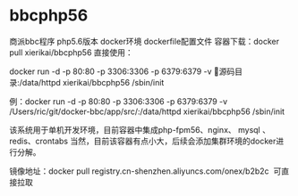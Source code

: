 # bbcphp56
商派bbc程序 php5.6版本 docker环境 dockerfile配置文件
容器下载：docker pull xierikai/bbcphp56
直接使用：

docker run -d -p 80:80 -p 3306:3306 -p 6379:6379 -v 源码目录:/data/httpd xierikai/bbcphp56 /sbin/init

例：docker run -d -p 80:80 -p 3306:3306 -p 6379:6379 -v /Users/ric/git/docker-bbc/app/src/:/data/httpd xierikai/bbcphp56 /sbin/init

该系统用于单机开发环境，目前容器中集成php-fpm56、nginx、 mysql 、 redis、crontabs
当然，目前该容器有点小大，后续会添加集群环境的docker进行分解。

镜像地址：docker pull registry.cn-shenzhen.aliyuncs.com/onex/b2b2c  可直接拉取
